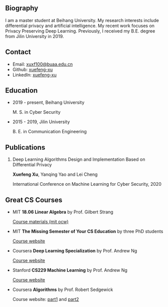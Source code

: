 ## Biography

I am a master student at Beihang University. My research interests include differential privacy and artificial intelligence. My recent work focuses on Privacy Preserving Deep Learning. Previously, I received my B.E. degree from Jilin University in 2019.



## Contact

- Email: [xuxf100@buaa.edu.cn](mailto:xuxuf100@buaa.edu.cn)
- Github: [xuefeng-xu]( https://github.com/xuefeng-xu/)
- LinkedIn: [xuefeng-xu](https://www.linkedin.com/in/xuefeng-xu-10a268177)



## Education

- 2019 - present, Beihang University

  M. S. in Cyber Security

- 2015 - 2019,  Jilin University

  B. E. in Communication Engineering



## Publications

1. Deep Learning Algorithms Design and Implementation Based on Differential Privacy

   **Xuefeng Xu**, Yanqing Yao and Lei Cheng

   International Conference on Machine Learning for Cyber Security, 2020



## Great CS Courses

- MIT **18.06 Linear Algebra** by Prof. Gilbert Strang

  [Course materials (mit ocw)](https://ocw.mit.edu/courses/mathematics/18-06sc-linear-algebra-fall-2011/resource-index/)

- MIT **The Missing Semester of Your CS Education** by three PhD students

  [Course website](https://missing.csail.mit.edu)

- Coursera **Deep Learning Specialization** by Prof. Andrew Ng

  [Course website](https://www.coursera.org/specializations/deep-learning)

- Stanford **CS229 Machine Learning** by Prof. Andrew Ng

  [Course website](http://cs229.stanford.edu)

- Coursera **Algorithms** by Prof. Robert Sedgewick

  Course website: [part1](https://www.coursera.org/learn/algorithms-part1) and [part2](https://www.coursera.org/learn/algorithms-part2)


